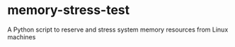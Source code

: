 # memory-stress-test
A Python script to reserve and stress system memory resources from Linux machines


# 


